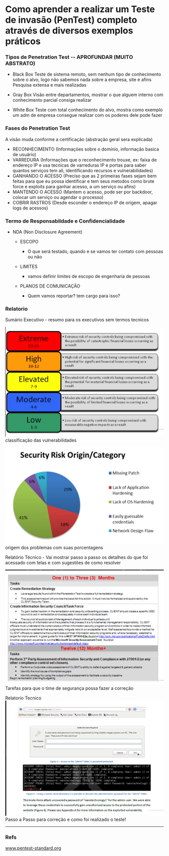 # Como aprender a realizar um Teste de invasão (PenTest) completo através de diversos exemplos práticos

### Tipos de Penetration Test -- APROFUNDAR (MUITO ABSTRATO)

- Black Box
    Teste de sistema remoto, sem nenhum tipo de conhecimento sobre o alvo, logo não sabemos nada sobre a empresa, site e afins
    Pesquisa extensa e mais realizadas

- Gray Box
    Visão entre departamentos, mostrar o que alguem interno com conhecimento parcial consiga realizar

- White Box
    Teste com total conhecimento do alvo, mostra como exemplo um adm de empresa consegue realizar com os poderes dele pode fazer


### Fases do Penetration Test 

A visão muda conforme a certificação (abstração geral sera explicada)

- RECONHECIMENTO (Informações sobre o domínio, informação basica de usuário)
- VARREDURA (Informações que o reconhecimento trouxe, ex: faixa de endereço IP e usa tecnicas de varreduras IP e portas para saber quantos serviços tem ali, identificando recursos e vulnerabilidades)
- GANHANDO O ACESSO (Preciso que as 2 primeiras fases sejam bem feitas para que eu possa identificar e tem seus metodos como brute force e exploits para ganhar acesso, a um serviço ou afins)
- MANTENDO O ACESSO (Mantem o acesso, pode ser por backdoor, colocar um serviço ou agendar o processo)
- COBRIR RASTROS (Desde esconder o endereço IP de origem, apagar logs de acessos)

### Termo de Responsabildade e Confidencialidade

- NDA (Non Disclosure Agreement)
    - ESCOPO
        - O que será testado, quando e se vamos ter contato com pessoas ou não

    - LIMITES
        - vamos definir limites de escopo de engenharia de pessoas

    - PLANOS DE COMUNICAÇÃO
        - Quem vamos reportar? tem cargo para isso? 

### Relatorio 
Sumário Executivo - resumo para os executivos sem termos tecnicos 

![classificacao executivo](../assets/classificacao.png)
classificação das vulnerabilidades

![origem dos problemas executivo](../assets/origem.png)
origem dos problemas com suas porcentagens

Relatório Técnico - Vai mostrar passo a passo os detalhes do que foi acessado com telas e com sugestões de como resolver

![tarefas executivo](../assets/tarefas.png)
Tarefas para que o time de segurança possa fazer a correção

<!-- como nota: o pentester não resolve o problema normalmente age como consultor -->

Relatorio Tecnico
![analise para exibir as tarefas relatorio](../assets/relatorio.png)
Passo a Passo para correção e como foi realizado o teste!

--- 
### Refs
www.pentest-standard.org
